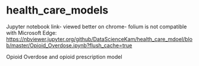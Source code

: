 # health_care_models

Jupyter notebook link- viewed better on chrome- folium is not compatible with Microsoft Edge:
https://nbviewer.jupyter.org/github/DataScienceKam/health_care_mdoel/blob/master/Opioid_Overdose.ipynb?flush_cache=true

Opioid Overdose and opioid prescription model
